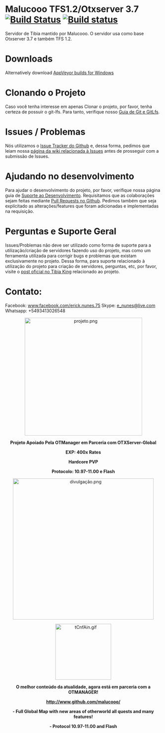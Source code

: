 # Malucooo TFS1.2/Otxserver 3.7 [![Build Status](https://travis-ci.org/malucooo/Otxserver-New.svg?branch=master)](https://travis-ci.org/malucooo/Otxserver-New) [![Build status](https://ci.appveyor.com/api/projects/status/8vp4es6y9df5d8tp?svg=true)](https://ci.appveyor.com/project/mattyx14/otxserver-new)

Servidor de Tibia mantido por Malucooo. O servidor usa como base Otxserver 3.7 e também TFS 1.2.

# Downloads
Alternatively download [AppVeyor builds for Windows](https://ci.appveyor.com/project/mattyx14/otxserver-new)

# Clonando o Projeto
Caso você tenha interesse em apenas Clonar o projeto, por favor, tenha certeza de possuir o git-lfs. Para tanto, verifique nosso [Guia de Git e GitLfs](https://github.com/malucooo/Otxserver-Global/wiki/Git-e-Git-Lfs).

# Issues / Problemas
Nós utilizamos o [Issue Tracker do Github](https://github.com/malucooo/Otxserver-testing/issues) e, dessa forma, pedimos que leiam nossa [página da wiki relacionada à Issues](https://github.com/malucooo/Otxserver-Global/wiki/Issues) antes de prosseguir com a submissão de Issues.

# Ajudando no desenvolvimento
Para ajudar o desenvolvimento do projeto, por favor, verifique nossa página guia de [Suporte ao Desenvolvimento](https://github.com/malucooo/Otxserver-Global/wiki/Desenvolvimento). Requisitamos que as colaborações sejam feitas mediante [Pull Requests no Github](https://github.com/malucooo/Otxserver-testing/pulls). Pedimos também que seja explícitado as alterações/features que foram adicionadas e implementadas na requisição.

# Perguntas e Suporte Geral
Issues/Problemas não deve ser utilizado como forma de suporte para a utilização/criação de servidores fazendo uso do projeto, mas como um ferramenta utilizada para corrigir bugs e problemas que existam exclusivamente no projeto. Dessa forma, para suporte relacionado à utilização do projeto para criação de servidores, perguntas, etc, por favor, visite o [post oficial no Tibia King](http://www.tibiaking.com/forum/forums/topic/68411-otxserver-1097-1100-flash-globalfull-otherworld-hearth-of-destruction-quest-battlefield-last-man-standing-capture-the-flag-zoombie-event-war-anti-entrosa-by-malucooo/) relacionado ao projeto.

# Contato:
Facebook: www.facebook.com/erick.nunes.75
Skype: e_nunes@live.com
Whatsapp: +5493413026548

<p style="text-align:center;">
	<a href="http://www.tibiaserver.net/index.php?subtopic=createaccount" rel="external noopener noreferrer" target="_blank"><img alt="projeto.png" class="ipsImage ipsImage_thumbnailed" data-fileid="17618" src="http://www.tibiaking.com/forum/uploads/monthly_2016_10/projeto.png.195898c2c069d57ddc40286066f4cc61.png" style="width:379px;height:auto;"></a>
</p>

<p style="text-align:center;">
	<strong>Projeto Apoiado Pela OTManager em Parceria com OTXServer-Global</strong>
</p>

<p style="text-align:center;">
	<strong>EXP: 400x Rates</strong>
</p>

<p style="text-align:center;">
	<strong>Hardcore PVP</strong>
</p>

<p style="text-align:center;">
	<strong>Protocolo: 10.97-11.00 e Flash</strong>
</p>

<p style="text-align:center;">
	<a href="http://otmanager.com.br/?utm_source=tibiaking&amp;utm_medium=banner-assinatura&amp;utm_term=otserv%2C%20tibia&amp;utm_content=banner-assinatura-parceria&amp;utm_campaign=parceria-malucooo" rel="external noopener noreferrer" target="_blank"><img alt="divulgação.png" class="ipsImage ipsImage_thumbnailed" data-fileid="17617" src="http://www.tibiaking.com/forum/uploads/monthly_2016_10/57f4a6b92c26f_divulgao.png.628330b09ff638461e9b2049aba17540.png" style="width:454px;height:auto;"></a>
</p>

<p style="text-align:center;">
	<a href="http://otmanager.com.br/?utm_source=tibiaking&amp;utm_medium=banner-assinatura&amp;utm_term=otserv%2C%20tibia&amp;utm_content=banner-assinatura-parceria&amp;utm_campaign=parceria-malucooo" rel="external noopener noreferrer" target="_blank"><img alt="tCnfAin.gif" class="ipsImage" src="http://i.imgur.com/tCnfAin.gif" style="width:180px;height:auto;"></a>
</p>

<p style="text-align:center;">
	<strong>O melhor conteúdo da atualidade, agora está em parceria com a OTMANAGER!</strong>
</p>

<p style="text-align:center;">
	<strong><a href="http://www.github.com/malucooo/" rel="external noopener noreferrer" target="_blank">http://www.github.com/malucooo/</a></strong>
</p>

<p style="text-align:center;">
	<strong>- Full Global Map with new areas of otherworld all quests and many features!</strong>
</p>

<p style="text-align:center;">
	<strong>- Protocol 10.97-11.00 and Flash</strong>
</p>
